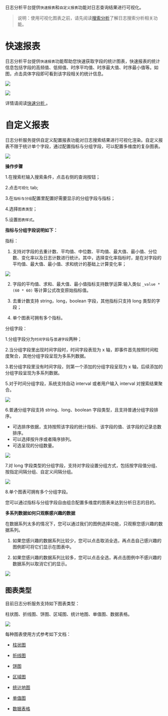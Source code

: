 日志分析平台提供`快速报表`和`自定义报表`功能对日志查询结果进行可视化。

>说明：使用可视化图表之前，请先阅读[搜索分析](/insight/manual/4629/search-analysis)了解日志搜索分析相关功能。

# **快速报表**

日志分析平台提供`快速报表`功能帮助您快速获取字段的统计图表，快速报表的统计信息包括字段的高频值、低频值、时序平均值、时序最大值、时序最小值等。如图，点击具体字段即可看到该字段相关的统计信息。

![](https://pandora-kibana.qiniu.com/field_analysis3.png)

![](https://pandora-kibana.qiniu.com/time_series_average.png)

详情请阅读<a href="/insight/manual/4879/rapid-analysis" title="字段统计分析报表">快速分析 </a>。

# **自定义报表**

日志分析服务提供自定义配置报表功能对日志搜索结果进行可视化渲染。自定义报表不限于统计单个字段，通过配置指标与分组字段，可以配置多维度的复杂图表。

![](https://pandora-kibana.qiniu.com/reports/charts.png)

**操作步骤**

1.在搜索栏输入搜索条件，点击右侧的查询按钮；

2.点击`可视化` tab;

3.在`指标与分组`配置里配置好需要显示的分组字段与指标；

4.选择`图表类型`；

5.设置`图表样式`。

**指标与分组字段说明如下：**

指标：

1. 支持对字段的去重计数、平均值、中位数、平均值、最大值、最小值、分位数、变化率以及日志计数进行统计。其中，选择变化率指标时，是在对字段的平均值、最大值、最小值、求和统计的基础上计算变化率；

![](https://pandora-kibana.qiniu.com/reports/rate1.png)

2. 字段的平均值、求和、最大值、最小值指标支持数学运算:输入类似 `_value * (60 * 60)` 等计算公式改变原始指标值。

3. 去重计数支持 string，long，boolean 字段，其他指标只支持 long 类型的字段；

4. 单个图表可拥有多个指标。

分组字段：

1.分组字段分为`时间字段`与`普通字段`两种；

2.当分组字段里出现时间字段时，时间字段表现为 x 轴，即事件首先按照时间粒度聚合，其他分组字段呈现为多系列数据。

3.若分组字段里没有时间字段，则第一个添加的分组字段呈现为 x 轴，后续添加的分组字段呈现为多系列数据。

5.对于时间分组字段，系统支持自动 interval 或者用户输入 interval 对搜索结果聚合。

![](https://pandora-kibana.qiniu.com/reports/interval.png)

6.普通分组字段支持 string、long、boolean 字段类型，且支持普通分组字段排序。

  - 可选排序依据，支持按照该字段的统计指标、该字段的值、该字段的记录总数排序。
  - 可以选择按升序或者降序排列。
  - 可选呈现的分组数量。

![](https://pandora-kibana.qiniu.com/reports/fenzu.png)

7.对 long 字段类型的分组字段，支持对字段设置分组方式，包括按字段值分组、按指定间隔分组、自定义间隔分组。

![](https://pandora-kibana.qiniu.com/reports/long_group.png)

8.单个图表可拥有多个分组字段。

您可以通过指标与分组字段自由组合配置多维度的图表来达到分析日志的目的。

**多系列数据如何只观察感兴趣的数据**

在数据系列太多的情况下，您可以通过我们的图例选择功能，只观察您感兴趣的数据系列。

1. 如果您感兴趣的数据系列比较少，您可以点击取消全选，再点击自己感兴趣的图例即可将它们显示在图表中。

2. 如果您感兴趣的数据系列比较多，您可以点击全选，再点击图例中不感兴趣的数据系列以取消它们的显示。

![](https://pandora-kibana.qiniu.com/reports/tulichoose.png)

## **图表类型**

目前日志分析服务支持如下图表类型：

柱状图、折线图、饼图、区域图、统计地图、单值图、数据表格。

![](https://pandora-kibana.qiniu.com/logdb/chart_type.png)

每种图表使用方式参考如下文档：

* [柱状图](/insight/manual/4860/a-histogram)

* [折线图](/insight/manual/4861/the-line-chart)

* [饼图](/insight/manual/4862/the-pie-chart)

* [区域图](/insight/manual/4862/the-pie-chart)

* [统计地图](/insight/manual/4864/statistical-map)

* [单值图](/insight/manual/4865/single-value-figure)

* [数据表格](/insight/manual/4866/the-data-table)





